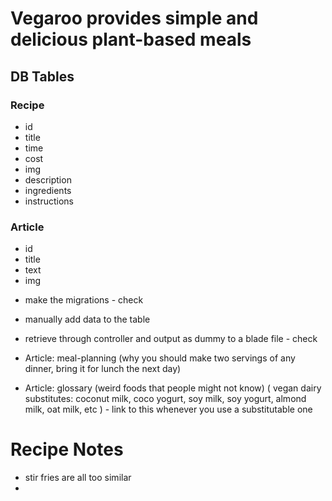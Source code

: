 # Vegaroo provides simple and delicious plant-based meals 

## DB Tables
### Recipe 
 - id
 - title
 - time 
 - cost 
 - img 
 - description 
 - ingredients 
 - instructions 
 
### Article 
 - id
 - title
 - text
 - img 
 
 
* make the migrations - check 
* manually add data to the table 
* retrieve through controller and output as dummy to a blade file - check
 
 
 * Article: meal-planning (why you should make two servings of any dinner, bring it for lunch the next day)
 * Article: glossary (weird foods that people might not know) 
 ( vegan dairy substitutes: coconut milk, coco yogurt, soy milk, soy yogurt, almond milk, oat milk, etc ) - link to this whenever you use a substitutable one 
 
# Recipe Notes
* stir fries are all too similar
 * 
 
 
 
 
 